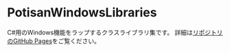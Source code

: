 # PotisanWindowsLibraries

C#用のWindows機能をラップするクラスライブラリ集です。
詳細は[リポジトリのGitHub Pages](https://poti-san.github.io/PotisanWindowsLibraries/)をご覧ください。
